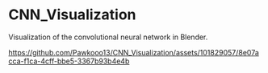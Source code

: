 # CNN_Visualization
Visualization of the convolutional neural network in Blender.


https://github.com/Pawkooo13/CNN_Visualization/assets/101829057/8e07acca-f1ca-4cff-bbe5-3367b93b4e4b
